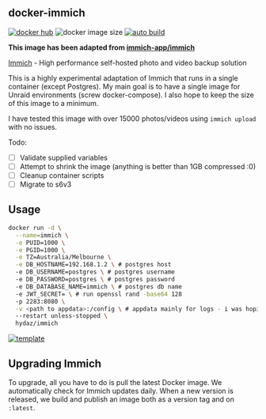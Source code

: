 ## docker-immich

[![docker hub](https://img.shields.io/badge/docker_hub-link-blue?style=for-the-badge&logo=docker)](https://hub.docker.com/r/hydaz/immich) ![docker image size](https://img.shields.io/docker/image-size/hydaz/immich?style=for-the-badge&logo=docker) [![auto build](https://img.shields.io/badge/docker_builds-automated-blue?style=for-the-badge&logo=docker?color=d1aa67)](https://github.com/hydazz/docker-immich/actions?query=workflow%3A"Auto+Builder+CI")

**This image has been adapted from [immich-app/immich](https://github.com/immich-app/immich/)**

[Immich](https://immich.app/) - High performance self-hosted photo and video backup solution

This is a highly experimental adaptation of Immich that runs in a single container (except Postgres).
My main goal is to have a single image for Unraid environments (screw docker-compose). I also hope to keep the size of this image to a minimum.

I have tested this image with over 15000 photos/videos using `immich upload` with no issues.

Todo:

- [ ] Validate supplied variables
- [ ] Attempt to shrink the image (anything is better than 1GB compressed :0)
- [ ] Cleanup container scripts
- [ ] Migrate to s6v3

## Usage

```bash
docker run -d \
  --name=immich \
  -e PUID=1000 \
  -e PGID=1000 \
  -e TZ=Australia/Melbourne \
  -e DB_HOSTNAME=192.168.1.2 \ # postgres host
  -e DB_USERNAME=postgres \ # postgres username
  -e DB_PASSWORD=postgres \ # postgres password
  -e DB_DATABASE_NAME=immich \ # postgres db name
  -e JWT_SECRET= \ # run openssl rand -base64 128
  -p 2283:8080 \
  -v <path to appdata>:/config \ # appdata mainly for logs - i was hoping to get postgres into the image as well but seems like a mission
  --restart unless-stopped \
  hydaz/immich
```

[![template](https://img.shields.io/badge/unraid_template-ff8c2f?style=for-the-badge&logo=docker?color=d1aa67)](https://github.com/hydazz/docker-templates/blob/main/hydaz/immich.xml)

## Upgrading Immich

To upgrade, all you have to do is pull the latest Docker image. We automatically check for Immich updates daily. When a new version is released, we build and publish an image both as a version tag and on `:latest`.

